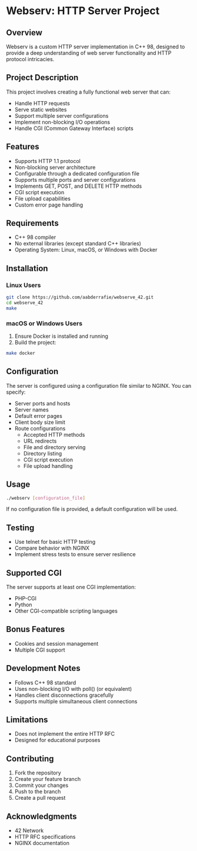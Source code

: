 # Webserv: HTTP Server Project

## Overview
Webserv is a custom HTTP server implementation in C++ 98, designed to provide a deep understanding of web server functionality and HTTP protocol intricacies.

## Project Description
This project involves creating a fully functional web server that can:
- Handle HTTP requests
- Serve static websites
- Support multiple server configurations
- Implement non-blocking I/O operations
- Handle CGI (Common Gateway Interface) scripts

## Features
- Supports HTTP 1.1 protocol
- Non-blocking server architecture
- Configurable through a dedicated configuration file
- Supports multiple ports and server configurations
- Implements GET, POST, and DELETE HTTP methods
- CGI script execution
- File upload capabilities
- Custom error page handling

## Requirements
- C++ 98 compiler
- No external libraries (except standard C++ libraries)
- Operating System: Linux, macOS, or Windows with Docker

## Installation

### Linux Users
```bash
git clone https://github.com/aabderrafie/webserve_42.git
cd webserve_42
make
```

### macOS or Windows Users
1. Ensure Docker is installed and running
2. Build the project:
```bash
make docker
```

## Configuration
The server is configured using a configuration file similar to NGINX. You can specify:
- Server ports and hosts
- Server names
- Default error pages
- Client body size limit
- Route configurations
  - Accepted HTTP methods
  - URL redirects
  - File and directory serving
  - Directory listing
  - CGI script execution
  - File upload handling

## Usage
```bash
./webserv [configuration_file]
```
If no configuration file is provided, a default configuration will be used.

## Testing
- Use telnet for basic HTTP testing
- Compare behavior with NGINX
- Implement stress tests to ensure server resilience

## Supported CGI
The server supports at least one CGI implementation:
- PHP-CGI
- Python
- Other CGI-compatible scripting languages

## Bonus Features
- Cookies and session management
- Multiple CGI support

## Development Notes
- Follows C++ 98 standard
- Uses non-blocking I/O with poll() (or equivalent)
- Handles client disconnections gracefully
- Supports multiple simultaneous client connections

## Limitations
- Does not implement the entire HTTP RFC
- Designed for educational purposes

## Contributing
1. Fork the repository
2. Create your feature branch
3. Commit your changes
4. Push to the branch
5. Create a pull request

## Acknowledgments
- 42 Network
- HTTP RFC specifications
- NGINX documentation
